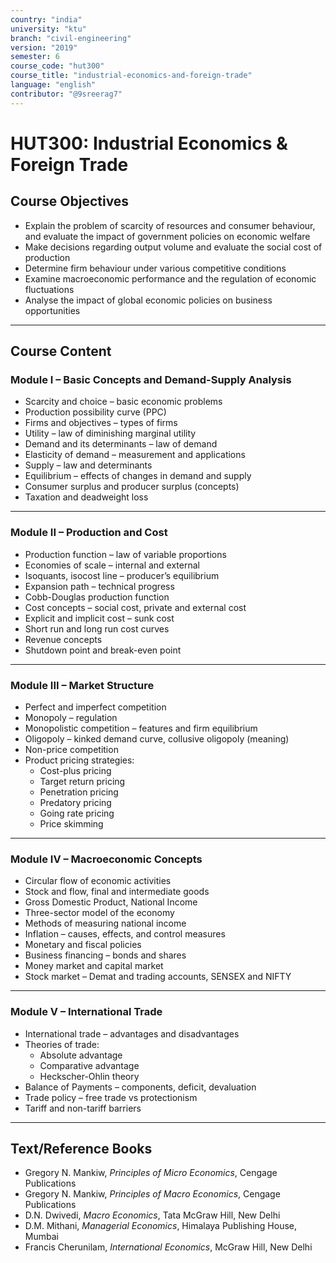 ```yaml
---
country: "india"
university: "ktu"
branch: "civil-engineering"
version: "2019"
semester: 6
course_code: "hut300"
course_title: "industrial-economics-and-foreign-trade"
language: "english"
contributor: "@9sreerag7"
---
```


# HUT300: Industrial Economics & Foreign Trade

## Course Objectives

- Explain the problem of scarcity of resources and consumer behaviour, and evaluate the impact of government policies on economic welfare  
- Make decisions regarding output volume and evaluate the social cost of production  
- Determine firm behaviour under various competitive conditions  
- Examine macroeconomic performance and the regulation of economic fluctuations  
- Analyse the impact of global economic policies on business opportunities  

---

## Course Content

### Module I – Basic Concepts and Demand-Supply Analysis

- Scarcity and choice – basic economic problems  
- Production possibility curve (PPC)  
- Firms and objectives – types of firms  
- Utility – law of diminishing marginal utility  
- Demand and its determinants – law of demand  
- Elasticity of demand – measurement and applications  
- Supply – law and determinants  
- Equilibrium – effects of changes in demand and supply  
- Consumer surplus and producer surplus (concepts)  
- Taxation and deadweight loss  

---

### Module II – Production and Cost

- Production function – law of variable proportions  
- Economies of scale – internal and external  
- Isoquants, isocost line – producer’s equilibrium  
- Expansion path – technical progress  
- Cobb-Douglas production function  
- Cost concepts – social cost, private and external cost  
- Explicit and implicit cost – sunk cost  
- Short run and long run cost curves  
- Revenue concepts  
- Shutdown point and break-even point  

---

### Module III – Market Structure

- Perfect and imperfect competition  
- Monopoly – regulation  
- Monopolistic competition – features and firm equilibrium  
- Oligopoly – kinked demand curve, collusive oligopoly (meaning)  
- Non-price competition  
- Product pricing strategies:  
  - Cost-plus pricing  
  - Target return pricing  
  - Penetration pricing  
  - Predatory pricing  
  - Going rate pricing  
  - Price skimming  

---

### Module IV – Macroeconomic Concepts

- Circular flow of economic activities  
- Stock and flow, final and intermediate goods  
- Gross Domestic Product, National Income  
- Three-sector model of the economy  
- Methods of measuring national income  
- Inflation – causes, effects, and control measures  
- Monetary and fiscal policies  
- Business financing – bonds and shares  
- Money market and capital market  
- Stock market – Demat and trading accounts, SENSEX and NIFTY  

---

### Module V – International Trade

- International trade – advantages and disadvantages  
- Theories of trade:  
  - Absolute advantage  
  - Comparative advantage  
  - Heckscher-Ohlin theory  
- Balance of Payments – components, deficit, devaluation  
- Trade policy – free trade vs protectionism  
- Tariff and non-tariff barriers  

---

## Text/Reference Books

- Gregory N. Mankiw, *Principles of Micro Economics*, Cengage Publications  
- Gregory N. Mankiw, *Principles of Macro Economics*, Cengage Publications  
- D.N. Dwivedi, *Macro Economics*, Tata McGraw Hill, New Delhi  
- D.M. Mithani, *Managerial Economics*, Himalaya Publishing House, Mumbai  
- Francis Cherunilam, *International Economics*, McGraw Hill, New Delhi  
